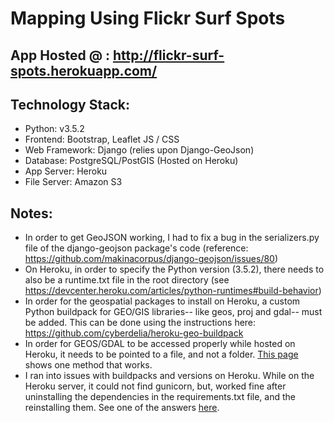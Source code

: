 # Mapping Using Flickr Surf Spots

## App Hosted @ : http://flickr-surf-spots.herokuapp.com/

## Technology Stack:
- Python: v3.5.2
- Frontend: Bootstrap, Leaflet JS / CSS
- Web Framework: Django (relies upon Django-GeoJson)
- Database: PostgreSQL/PostGIS (Hosted on Heroku)
- App Server: Heroku
- File Server: Amazon S3

## Notes:
- In order to get GeoJSON working, I had to fix a bug in the serializers.py file of the django-geojson package's code (reference: https://github.com/makinacorpus/django-geojson/issues/80)
- On Heroku, in order to specify the Python version (3.5.2), there needs to also be a runtime.txt file in the root directory (see https://devcenter.heroku.com/articles/python-runtimes#build-behavior)
- In order for the geospatial packages to install on Heroku, a custom Python buildpack for GEO/GIS libraries-- like geos, proj and gdal-- must be added. This can be done using the instructions here: https://github.com/cyberdelia/heroku-geo-buildpack
- In order for GEOS/GDAL to be accessed properly while hosted on Heroku, it needs to be pointed to a file, and not a folder. [This page](https://github.com/cyberdelia/heroku-geo-buildpack/issues/31) shows one method that works.
- I ran into issues with buildpacks and versions on Heroku. While on the Heroku server, it could not find gunicorn, but, worked fine after uninstalling the dependencies in the requirements.txt file, and the reinstalling them. See one of the answers [here](http://stackoverflow.com/questions/33021874/heroku-gunicorn-not-working-bash-gunicorn-command-not-found).
